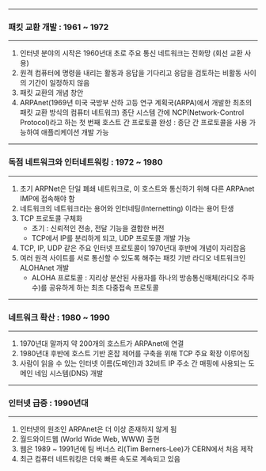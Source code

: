 -----
### 패킷 교환 개발 : 1961 ~ 1972
-----
1. 인터넷 분야의 시작은 1960년대 초로 주요 통신 네트워크는 전화망 (회선 교환 사용)
2. 원격 컴퓨터에 명령을 내리는 활동과 응답을 기다리고 응답을 검토하는 비활동 사이의 기간이 일정하지 않음
3. 패킷 교환의 개념 창안
4. ARPAnet(1969년 미국 국방부 산하 고등 연구 계획국(ARPA)에서 개발한 최초의 패킷 교환 방식의 컴퓨터 네트워크) 종단 시스템 간에 NCP(Network-Control Protocol)라고 하는 첫 번째 호스트 간 프로토콜 완성 : 종단 간 프로토콜을 사용 가능하여 애플리케이션 개발 가능

-----
### 독점 네트워크와 인터네트워킹 : 1972 ~ 1980
-----
1. 초기 ARPNet은 단일 폐쇄 네트워크로, 이 호스트와 통신하기 위해 다른 ARPAnet IMP에 접속해야 함
2. 네트워크의 네트워크라는 용어와 인터네팅(Internetting) 이라는 용어 탄생
3. TCP 프로토콜 구체화
   - 초기 : 신뢰적인 전송, 전달 기능을 결합한 버전
   - TCP에서 IP를 분리하게 되고, UDP 프로토콜 개발 가능
4. TCP, IP, UDP 같은 주요 인터넷 프로토콜이 1970년대 후반에 개념이 자리잡음
5. 여러 원격 사이트를 서로 통신할 수 있도록 해주는 패킷 기반 라디오 네트워크인 ALOHAnet 개발
   - ALOHA 프로토콜 : 지리상 분산된 사용자를 하나의 방송통신매체(라디오 주파수)를 공유하게 하는 최초 다중접속 프로토콜

-----
### 네트워크 확산 : 1980 ~ 1990
-----
1. 1970년대 말까지 약 200개의 호스트가 ARPAnet에 연결
2. 1980년대 후반에 호스트 기반 혼잡 제어를 구축을 위해 TCP 주요 확장 이루어짐
3. 사람이 읽을 수 있는 인터넷 이름(도메인)과 32비트 IP 주소 간 매핑에 사용되는 도메인 네임 시스템(DNS) 개발

-----
### 인터넷 급증 : 1990년대
-----
1. 인터넷의 원조인 ARPAnet은 더 이상 존재하지 않게 됨
2. 월드와이드웹 (World Wide Web, WWW) 출현
3. 웹은 1989 ~ 1991년에 팀 버너스 리(Tim Berners-Lee)가 CERN에서 처음 제작
4. 최근 컴퓨터 네트워킹은 더욱 빠른 속도로 계속되고 있음
